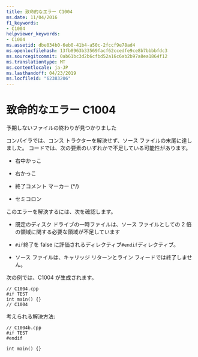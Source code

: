 ```yaml
---
title: 致命的なエラー C1004
ms.date: 11/04/2016
f1_keywords:
- C1004
helpviewer_keywords:
- C1004
ms.assetid: dbe034b0-6eb0-41b4-a50c-2fccf9e78ad4
ms.openlocfilehash: 13fb8963b33569facf62ccedfe9ce8b7bbbbfdc3
ms.sourcegitcommit: 0ab61bc3d2b6cfbd52a16c6ab2b97a8ea1864f12
ms.translationtype: MT
ms.contentlocale: ja-JP
ms.lasthandoff: 04/23/2019
ms.locfileid: "62383206"
---
```

# <a name="fatal-error-c1004"></a>致命的なエラー C1004

予期しないファイルの終わりが見つかりました

コンパイラでは、コンス トラクターを解決せず、ソース ファイルの末尾に達しました。 コードでは、次の要素のいずれかで不足している可能性があります。

- 右中かっこ

- 右かっこ

- 終了コメント マーカー (*/)

- セミコロン

このエラーを解決するには、次を確認します。

- 既定のディスク ドライブの一時ファイルは、ソース ファイルとしての 2 倍の領域に関する必要な領域が不足しています

- `#if`終了を false に評価されるディレクティブ`#endif`ディレクティブ。

- ソース ファイルは、キャリッジ リターンとライン フィードでは終了しません。

次の例では、C1004 が生成されます。

```
// C1004.cpp
#if TEST
int main() {}
// C1004
```

考えられる解決方法:

```
// C1004b.cpp
#if TEST
#endif

int main() {}
```